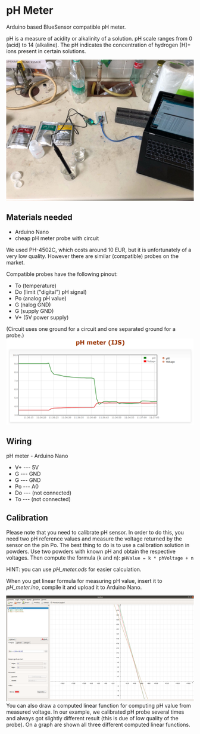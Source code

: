 # pH Meter
Arduino based BlueSensor compatible pH meter.

pH is a measure of acidity or alkalinity of a solution. pH scale ranges from 0 (acid) to 14 (alkaline). The pH indicates the concentration of hydrogen [H]+ ions present in certain solutions.

![Calibrating pH Meter](pH_meter_with_computer.jpg)
 
## Materials needed
- Arduino Nano
- cheap pH meter probe with circuit

We used PH-4502C, which costs around 10 EUR, but it is unfortunately of a very low quality. However there are similar (compatible) probes on the market.

Compatible probes have the following pinout:
- To (temperature)
- Do (limit ("digital") pH signal)
- Po (analog pH value)
- G (nalog GND)
- G (supply GND)
- V+ (5V power supply)

(Circuit uses one ground for a circuit and one separated ground for a probe.)
![pH Meter](pH_meter.png)

## Wiring
pH meter - Arduino Nano
- V+ --- 5V
- G  --- GND
- G  --- GND
- Po --- A0
- Do --- (not connected)
- To --- (not connected)

## Calibration
Please note that you need to calibrate pH sensor. In order to do this, you need two pH reference values and measure the voltage returned by the sensor on the pin Po. The best thing to do is to use a calibration solution in powders. Use two powders with known pH and obtain the respective voltages. Then compute the formula (k and n): `pHValue = k * phVoltage + n`

HINT: you can use *pH_meter.ods* for easier calculation.

When you get linear formula for measuring pH value, insert it to *pH_meter.ino*, compile it and upload it to Arduino Nano.

![Visualisation of a measured linear function](pH_meter_KmPlot.png)
You can also draw a computed linear function for computing pH value from measured voltage. In our example, we calibrated pH probe several times and always got slightly different result (this is due of low quality of the probe). On a graph are shown all three different computed linear functions. 
